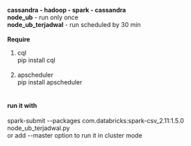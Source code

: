 <b> cassandra - hadoop - spark - cassandra </b> <br/>
<b>node_ub</b> - run only once <br/>
<b>node_ub_terjadwal</b> - run scheduled by 30 min <br/>
<br/>
<b> Require </b> <br/>
1. cql <br/>
pip install cql <br/> <br/>
2. apscheduler <br/>
pip install apscheduler <br/><br/>

<h4>run it with </h4>
spark-submit --packages com.databricks:spark-csv_2.11:1.5.0 node_ub_terjadwal.py<br/>
or add --master option to run it in cluster mode
